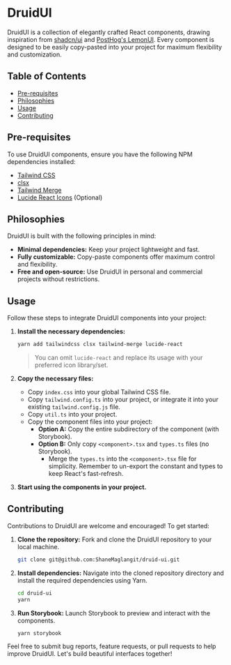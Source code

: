 # DruidUI

DruidUI is a collection of elegantly crafted React components, drawing inspiration from [shadcn/ui](https://github.com/shadcn-ui/ui) and [PostHog's LemonUI](https://github.com/PostHog/posthog). Every component is designed to be easily copy-pasted into your project for maximum flexibility and customization.

## Table of Contents

- [Pre-requisites](#pre-requisites)
- [Philosophies](#philosophies)
- [Usage](#usage)
- [Contributing](#contributing)

## Pre-requisites

To use DruidUI components, ensure you have the following NPM dependencies installed:

- [Tailwind CSS](https://tailwindcss.com/docs/installation)
- [clsx](https://github.com/lukeed/clsx)
- [Tailwind Merge](https://github.com/dcastil/tailwind-merge)
- [Lucide React Icons](https://github.com/lucide-icons/lucide) (Optional)

## Philosophies

DruidUI is built with the following principles in mind:

- **Minimal dependencies:** Keep your project lightweight and fast.
- **Fully customizable:** Copy-paste components offer maximum control and flexibility.
- **Free and open-source:** Use DruidUI in personal and commercial projects without restrictions.

## Usage

Follow these steps to integrate DruidUI components into your project:

1. **Install the necessary dependencies:**

    ```bash
    yarn add tailwindcss clsx tailwind-merge lucide-react
    ```

    > You can omit `lucide-react` and replace its usage with your preferred icon library/set.

2. **Copy the necessary files:**

   - Copy `index.css` into your global Tailwind CSS file.
   - Copy `tailwind.config.ts` into your project, or integrate it into your existing `tailwind.config.js` file.
   - Copy `util.ts` into your project.
   - Copy the component files into your project:
     - **Option A:** Copy the entire subdirectory of the component (with Storybook).
     - **Option B:** Only copy `<component>.tsx` and `types.ts` files (no Storybook).
       - Merge the `types.ts` into the `<component>.tsx` file for simplicity. Remember to un-export the constant and types to keep React's fast-refresh.

3. **Start using the components in your project.**

## Contributing

Contributions to DruidUI are welcome and encouraged! To get started:

1. **Clone the repository:** Fork and clone the DruidUI repository to your local machine.

   ```bash
   git clone git@github.com:ShaneMaglangit/druid-ui.git
   ```

2. **Install dependencies:** Navigate into the cloned repository directory and install the required dependencies using Yarn.

   ```bash
   cd druid-ui
   yarn
   ```

3. **Run Storybook:** Launch Storybook to preview and interact with the components.

   ```bash
   yarn storybook
   ```

Feel free to submit bug reports, feature requests, or pull requests to help improve DruidUI. Let's build beautiful interfaces together!
